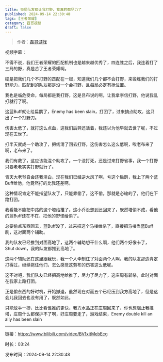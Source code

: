 ```yaml
---
title: 每局队友都让我打野，我真的都尽力了
published: 2024-09-14 22:30:48
tags: [王者荣耀]
category: 磊哥视频
draft: false
---
```



> 作者：[磊哥游戏](https://space.bilibili.com/268941858?spm_id_from=333.788.upinfo.head.click)

视频字幕：

不得不说，我们王者荣耀的匹配机制也是越来越优秀了，四连胜之后，我连着打了三局的野，真是苦了王者荣耀啊。

硬是把我们几个不打野的匹配在一起，知道我们几个都不会打野，来锻炼我们的打野能力，匹配到的队友那是没一个会打野，且每局必定有抢位置。

我也是临危受命，每局都是我打野，这是吕布说的啊，让我拿李信打野，他说我乱打就行了啊。

这蓝Buff就让给扁鹊了，Enemy has been slain，打团了，过来搞点助攻，这只出了一个打野刀。

伤害太低了，就打这么点血，这我们后羿还活着，我还以为他早就去世了呢，不过现在去世了。

打半天就成一个助攻了，把线清了回去打野，这伤害怎么这么低啊，唉老布来了啊，老布来了。

我们有救了，这应该能混个助攻了，一个没打死，还是过来打野省事，我一个打野只要老老实实打野就行了。

青天大老爷自会还我清白，现在我们已经逆大风了啊，亏这个扁鹊，我上了两个蓝Buff给他，他竟然打的比我还差啊。

这种情况肯定不能指望队友了，只能靠偷了，这不偷，那就是必输的了，他们在下路打团。

我看能不能把中路的这个塔给推了，这小乔没想到还回来了，既然塔偷不成，看他的蓝Buff还在不在，把他的野怪给偷了。

总要偷点东西回去，蓝Buff没了，过来把这个马楼给杀了，直接把马楼当蓝Buff刷，这对面两个辅助。

我的队友已经推到对面高地了，这两个辅助想干什么啊，他们两个好像卡了，Shut down，我的队友都推到高地了。

这两个辅助还在这里跟我玩，我一个人牵制住了对面两个人啊，我的队友那边肯定打得过，继续拖住他们，怎么感觉这劳布的伤害这么低呢。

这不对吧，我们队友已经把高地给推了，尽力了尽力了，这庄周有斩杀，此时对面在我家上路打团。

正是偷东西的好时机，开始撤退，虽然现在对面五个已经压到我方高地了，但是这会儿我回去也没有用了，既然如此。

只能放手一搏，比比看谁推的更快，我方水晶正在庄周回来了，你也想阻止我推塔，庄周什么都保护不了啊，好庄周要走了，游戏结束，Enemy double kill an ally has been slain

---

链接：https://www.bilibili.com/video/BV1xitMebEcg

时长：03:24

发布时间：2024-09-14 22:30:48
